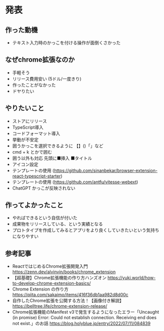 # 発表

## 作った動機

- テキスト入力時のかっこを付ける操作が面倒くさかった

## なぜchrome拡張なのか

- 手軽そう
- リリース費用安い (5ドル/一度きり)
- 作ったことがなかった
- ドヤりたい

## やりたいこと

- ストアにリリース
- TypeScript導入
- コードフォーマット導入
- 挙動が不安定
- 囲うかっこを選択できるように 【】()「」など
- cmd + k とかで囲む
- 囲う以外も対応 先頭に■挿入 ■タイトル
- アイコン設定
- テンプレートの使用 (https://github.com/sinanbekar/browser-extension-react-typescript-starter)
- テンプレートの使用 (https://github.com/antfu/vitesse-webext)
- ChatGPT かっこが反映されない

## 作ってよかったこと

- やればできるという自信が付いた
- 成果物をリリースしている、という実績となる
- プロトタイプを作成してみるとアプリをより良くしていきたいという気持ちになりやすい

## 参考記事

- ReactではじめるChrome拡張開発入門 https://zenn.dev/alvinvin/books/chrome_extension
- 【超基礎】Chrome拡張機能の作り方ハンズオン https://yuki.world/how-to-develop-chrome-extension-basics/
- Chrome Extension の作り方 https://qiita.com/sakaimo/items/416f36db1aa982d8d00c
- 自作したChrome拡張を公開する方法！【画像付き解説】 https://belltree.life/chrome-extension-release/
- Chrome拡張機能のManifest v3で発生するようになったエラー「Uncaught (in promise) Error: Could not establish connection. Receiving end does not exist.」のお話 https://blog.holyblue.jp/entry/2022/07/11/084839